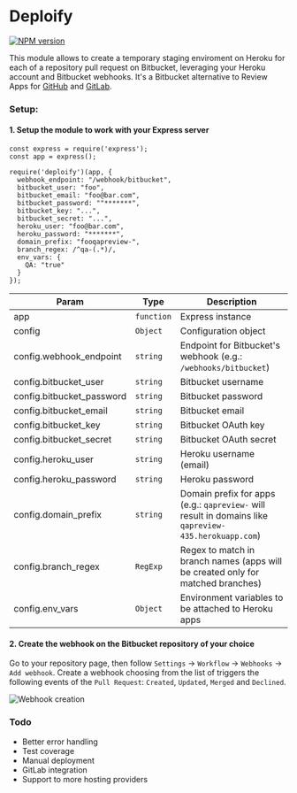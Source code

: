# Deploify

[![NPM version][npm-version-image]][npm-url]

This module allows to create a temporary staging enviroment on Heroku for each of a repository pull request on Bitbucket, leveraging your Heroku account and Bitbucket webhooks. It's a Bitbucket alternative to Review Apps for [GitHub](https://devcenter.heroku.com/articles/github-integration-review-apps) and [GitLab](https://docs.gitlab.com/ee/ci/review_apps/).

### Setup:

#### 1. Setup the module to work with your Express server

```
const express = require('express');
const app = express();

require('deploify')(app, {
  webhook_endpoint: "/webhook/bitbucket",
  bitbucket_user: "foo",
  bitbucket_email: "foo@bar.com",
  bitbucket_password: ""*******",
  bitbucket_key: "...",
  bitbucket_secret: "...",
  heroku_user: "foo@bar.com",
  heroku_password: "*******",
  domain_prefix: "fooqapreview-",
  branch_regex: /^qa-(.*)/,
  env_vars: {
    QA: "true"
  }
});
```

| Param | Type | Description |
| --- | --- | --- |
| app | <code>function</code> | Express instance |
| config | <code>Object</code> | Configuration object |
| config.webhook_endpoint | <code>string</code> | Endpoint for Bitbucket's webhook (e.g.: `/webhooks/bitbucket`) |
| config.bitbucket_user | <code>string</code> | Bitbucket username |
| config.bitbucket_password | <code>string</code> | Bitbucket password |
| config.bitbucket_email | <code>string</code> | Bitbucket email |
| config.bitbucket_key | <code>string</code> | Bitbucket OAuth key |
| config.bitbucket_secret | <code>string</code> | Bitbucket OAuth secret |
| config.heroku_user | <code>string</code> | Heroku username (email) |
| config.heroku_password | <code>string</code> | Heroku password |
| config.domain_prefix | <code>string</code> | Domain prefix for apps (e.g.: `qapreview-` will result in domains like `qapreview-435.herokuapp.com`) |
| config.branch_regex | <code>RegExp</code> | Regex to match in branch names (apps will be created only for matched branches) |
| config.env_vars | <code>Object</code> | Environment variables to be attached to Heroku apps |

#### 2. Create the webhook on the Bitbucket repository of your choice

Go to your repository page, then follow `Settings` -> `Workflow` -> `Webhooks` -> `Add webhook`. Create a webhook choosing from the list of triggers the following events of the `Pull Request`: `Created`, `Updated`, `Merged` and `Declined`.

![Webhook creation](https://i.imgur.com/0BmfULR.png)

### Todo

- Better error handling
- Test coverage
- Manual deployment
- GitLab integration
- Support to more hosting providers

[npm-url]: https://npmjs.org/package/deploify
[npm-version-image]: http://img.shields.io/npm/v/deploify.svg?style=flat
